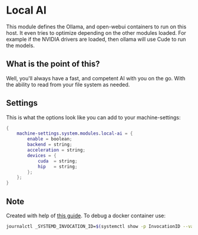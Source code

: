 # Local AI
This module defines the Ollama, and open-webui containers to run on this host. It even tries to optimize depending on the other modules loaded. For example if the NVIDIA drivers are loaded, then ollama will use Cude to run the models.

## What is the point of this?
Well, you'll always have a fast, and competent AI with you on the go. With the ability to read from your file system as needed.

## Settings
This is what the options look like you can add to your machine-settings:
```Nix
{
    machine-settings.system.modules.local-ai = {
        enable = boolean;
        backend = string;
        acceleration = string;
        devices = {
            cuda  = string;
            hip   = string;
        };
    };
}
```

## Note
Created with help of [this guide](https://fictionbecomesfact.com/nixos-ollama-oterm-openwebui). To debug a docker container use: 

```BASH
journalctl _SYSTEMD_INVOCATION_ID=$(systemctl show -p InvocationID --value docker-open-webui.service) --no-pager
```
